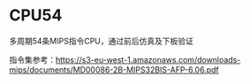 # CPU54
多周期54条MIPS指令CPU，通过前后仿真及下板验证

指令集参考：https://s3-eu-west-1.amazonaws.com/downloads-mips/documents/MD00086-2B-MIPS32BIS-AFP-6.06.pdf

